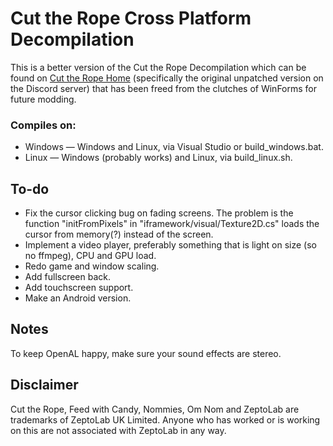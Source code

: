 # Cut the Rope Cross Platform Decompilation

This is a better version of the Cut the Rope Decompilation which can be found on [Cut the Rope Home](https://ctrhome.github.io) (specifically the original unpatched version on the Discord server) that has been freed from the clutches of WinForms for future modding.



### Compiles on:

* Windows — Windows and Linux, via Visual Studio or build\_windows.bat.
* Linux — Windows (probably works) and Linux, via build\_linux.sh.



## To-do

* Fix the cursor clicking bug on fading screens. The problem is the function "initFromPixels" in "iframework/visual/Texture2D.cs" loads the cursor from memory(?) instead of the screen.
* Implement a video player, preferably something that is light on size (so no ffmpeg), CPU and GPU load.
* Redo game and window scaling.
* Add fullscreen back.
* Add touchscreen support.
* Make an Android version.



## Notes

To keep OpenAL happy, make sure your sound effects are stereo.



## Disclaimer

Cut the Rope, Feed with Candy, Nommies, Om Nom and ZeptoLab are trademarks of ZeptoLab UK Limited. Anyone who has worked or is working on this are not associated with ZeptoLab in any way.

